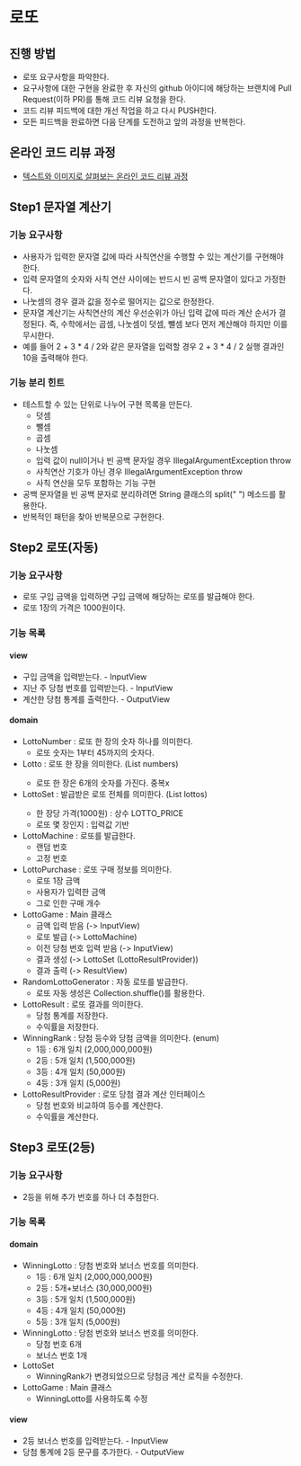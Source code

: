 # 로또
## 진행 방법
* 로또 요구사항을 파악한다.
* 요구사항에 대한 구현을 완료한 후 자신의 github 아이디에 해당하는 브랜치에 Pull Request(이하 PR)를 통해 코드 리뷰 요청을 한다.
* 코드 리뷰 피드백에 대한 개선 작업을 하고 다시 PUSH한다.
* 모든 피드백을 완료하면 다음 단계를 도전하고 앞의 과정을 반복한다.

## 온라인 코드 리뷰 과정
* [텍스트와 이미지로 살펴보는 온라인 코드 리뷰 과정](https://github.com/next-step/nextstep-docs/tree/master/codereview)

## Step1 문자열 계산기
### 기능 요구사항
* 사용자가 입력한 문자열 값에 따라 사칙연산을 수행할 수 있는 계산기를 구현해야 한다.
* 입력 문자열의 숫자와 사칙 연산 사이에는 반드시 빈 공백 문자열이 있다고 가정한다.
* 나눗셈의 경우 결과 값을 정수로 떨어지는 값으로 한정한다.
* 문자열 계산기는 사칙연산의 계산 우선순위가 아닌 입력 값에 따라 계산 순서가 결정된다. 즉, 수학에서는 곱셈, 나눗셈이 덧셈, 뺄셈 보다 먼저 계산해야 하지만 이를 무시한다.
* 예를 들어 2 + 3 * 4 / 2와 같은 문자열을 입력할 경우 2 + 3 * 4 / 2 실행 결과인 10을 출력해야 한다.

### 기능 분리 힌트
* 테스트할 수 있는 단위로 나누어 구현 목록을 만든다.
  * 덧셈
  * 뺄셈
  * 곱셈
  * 나눗셈
  * 입력 값이 null이거나 빈 공백 문자일 경우 IllegalArgumentException throw
  * 사칙연산 기호가 아닌 경우 IllegalArgumentException throw
  * 사칙 연산을 모두 포함하는 기능 구현
* 공백 문자열을 빈 공백 문자로 분리하려면 String 클래스의 split(" ") 메소드를 활용한다.
* 반복적인 패턴을 찾아 반복문으로 구현한다.

## Step2 로또(자동)
### 기능 요구사항
* 로또 구입 금액을 입력하면 구입 금액에 해당하는 로또를 발급해야 한다.
* 로또 1장의 가격은 1000원이다.

### 기능 목록
#### view
* 구입 금액을 입력받는다. - InputView
* 지난 주 당첨 번호를 입력받는다. - InputView
* 계산한 당첨 통계를 출력한다. - OutputView

#### domain
* LottoNumber : 로또 한 장의 숫자 하나를 의미한다. 
  * 로또 숫자는 1부터 45까지의 숫자다.
* Lotto : 로또 한 장을 의미한다. (List<LottoNumber> numbers)
  * 로또 한 장은 6개의 숫자를 가진다. 중복x 
* LottoSet : 발급받은 로또 전체를 의미한다. (List<Lotto> lottos)
  * 한 장당 가격(1000원) : 상수 LOTTO_PRICE
  * 로또 몇 장인지 : 입력값 기반
* LottoMachine : 로또를 발급한다.
  * 랜덤 번호
  * 고정 번호
* LottoPurchase : 로또 구매 정보를 의미한다.
  * 로또 1장 금액
  * 사용자가 입력한 금액
  * 그로 인한 구매 개수
* LottoGame : Main 클래스
  * 금액 입력 받음 (-> InputView)
  * 로또 발급 (-> LottoMachine)
  * 이전 당첨 번호 입력 받음 (-> InputView)
  * 결과 생성 (-> LottoSet (LottoResultProvider))
  * 결과 출력 (-> ResultView)
* RandomLottoGenerator : 자동 로또를 발급한다. 
  * 로또 자동 생성은 Collection.shuffle()를 활용한다.
* LottoResult : 로또 결과를 의미한다.
  * 당첨 통계를 저장한다.
  * 수익률을 저장한다.
* WinningRank : 당첨 등수와 당첨 금액을 의미한다. (enum)
  * 1등 : 6개 일치 (2,000,000,000원)
  * 2등 : 5개 일치 (1,500,000원)
  * 3등 : 4개 일치 (50,000원)
  * 4등 : 3개 일치 (5,000원)
* LottoResultProvider : 로또 당첨 결과 계산 인터페이스
  * 당첨 번호와 비교하여 등수를 계산한다.
  * 수익률을 계산한다.

## Step3 로또(2등)
### 기능 요구사항
  * 2등을 위해 추가 번호를 하나 더 추첨한다.
### 기능 목록 
#### domain
* WinningLotto : 당첨 번호와 보너스 번호를 의미한다.
  * 1등 : 6개 일치 (2,000,000,000원)
  * 2등 : 5개+보너스 (30,000,000원)
  * 3등 : 5개 일치 (1,500,000원)
  * 4등 : 4개 일치 (50,000원)
  * 5등 : 3개 일치 (5,000원)
* WinningLotto : 당첨 번호와 보너스 번호를 의미한다.
  * 당첨 번호 6개
  * 보너스 번호 1개
* LottoSet
  * WinningRank가 변경되었으므로 당첨금 계산 로직을 수정한다. 
* LottoGame : Main 클래스
  * WinningLotto를 사용하도록 수정 
#### view
* 2등 보너스 번호를 입력받는다. - InputView
* 당첨 통계에 2등 문구를 추가한다. - OutputView
